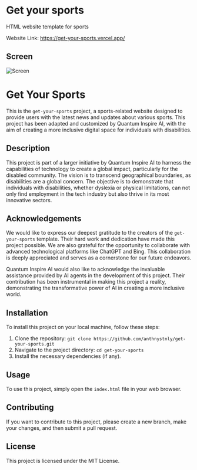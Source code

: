 # Get your sports
HTML website template for sports

Website Link: https://get-your-sports.vercel.app/

## Screen
![Screen](screenshot.png)

# Get Your Sports

This is the `get-your-sports` project, a sports-related website designed to provide users with the latest news and updates about various sports. This project has been adapted and customized by Quantum Inspire AI, with the aim of creating a more inclusive digital space for individuals with disabilities.

## Description

This project is part of a larger initiative by Quantum Inspire AI to harness the capabilities of technology to create a global impact, particularly for the disabled community. The vision is to transcend geographical boundaries, as disabilities are a global concern. The objective is to demonstrate that individuals with disabilities, whether dyslexia or physical limitations, can not only find employment in the tech industry but also thrive in its most innovative sectors.

## Acknowledgements

We would like to express our deepest gratitude to the creators of the `get-your-sports` template. Their hard work and dedication have made this project possible. We are also grateful for the opportunity to collaborate with advanced technological platforms like ChatGPT and Bing. This collaboration is deeply appreciated and serves as a cornerstone for our future endeavors.

Quantum Inspire AI would also like to acknowledge the invaluable assistance provided by AI agents in the development of this project. Their contribution has been instrumental in making this project a reality, demonstrating the transformative power of AI in creating a more inclusive world.

## Installation

To install this project on your local machine, follow these steps:

1. Clone the repository: `git clone https://github.com/anthnystnly/get-your-sports.git`
2. Navigate to the project directory: `cd get-your-sports`
3. Install the necessary dependencies (if any).

## Usage

To use this project, simply open the `index.html` file in your web browser.

## Contributing

If you want to contribute to this project, please create a new branch, make your changes, and then submit a pull request.

## License

This project is licensed under the MIT License.
